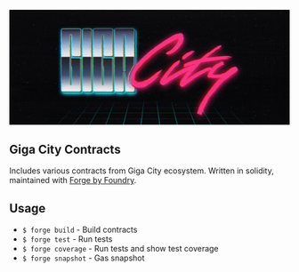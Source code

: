 <p>
  <img src="./cover.jpg" width="800">
  <br>
</p>

## Giga City Contracts

Includes various contracts from Giga City ecosystem. Written in solidity, maintained with [Forge by Foundry](https://book.getfoundry.sh/).

## Usage

- `$ forge build` - Build contracts
- `$ forge test` - Run tests
- `$ forge coverage` - Run tests and show test coverage
- `$ forge snapshot` - Gas snapshot
